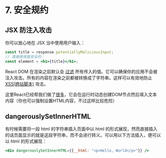 # 7. 安全规约

## JSX 防注入攻击

你可以放心地在 JSX 当中使用用户输入：

```jsx
const title = response.potentiallyMaliciousInput;
// 直接使用是安全的：
const element = <h1>{title}</h1>;
```

React DOM 在渲染之前默认会 [过滤](http://stackoverflow.com/questions/7381974/which-characters-need-to-be-escaped-on-html) 所有传入的值。它可以确保你的应用不会被注入攻击。所有的内容在渲染之前都被转换成了字符串。这样可以有效地防止 [XSS\(跨站脚本\)](https://en.wikipedia.org/wiki/Cross-site_scripting) 攻击。

这里React已经帮我们做了[很多](https://facebook.github.io/react/docs/introducing-jsx.html#jsx-prevents-injection-attacks)，它会在运行时动态创建DOM节点然后填入文本内容（你也可以强制设置HTML内容，不过这样比较危险）

## dangerouslySetInnerHTML

有时候需要将一段 html 的字符串插入页面中以 html 的形式展现，然而直接插入的话页面显示的就是这段字符串，而不会进行转义。可以用以下方法插入，便可以以 html 的形式展现：

```jsx
<div dangerouslySetInnerHTML={{__html: "<p>Hello, World</p>"}} />
```

